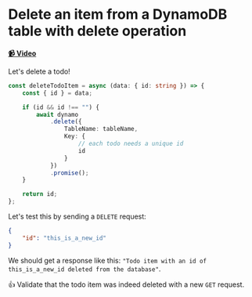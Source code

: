 # Delete an item from a DynamoDB table with delete operation

**[📹 Video](https://egghead.io/lessons/aws-delete-an-item-from-a-dynamodb-table-with-delete-operation)**

 <TimeStamp start="0:37" end="1:07">


Let's delete a todo!

```ts
const deleteTodoItem = async (data: { id: string }) => {
    const { id } = data;

    if (id && id !== "") {
        await dynamo
            .delete({
                TableName: tableName,
                Key: {
                    // each todo needs a unique id
                    id
                }
            })
            .promise();
    }

    return id;
};
```
 </TimeStamp>


 <TimeStamp start="1:15" end="1:30">

Let's test this by sending a `DELETE` request:
```JSON
{
    "id": "this_is_a_new_id"
}
```
 </TimeStamp>
 
 
  <TimeStamp start="1:31" end="1:38">
   
We should get a response like this: `"Todo item with an id of this_is_a_new_id deleted from the database"`.
     </TimeStamp>




👍 Validate that the todo item was indeed deleted with a new `GET` request.
